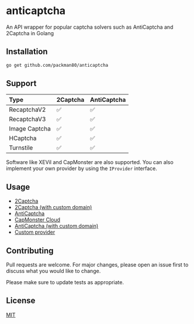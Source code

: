 # anticaptcha
An API wrapper for popular captcha solvers such as AntiCaptcha and 2Captcha in Golang

## Installation
```sh
go get github.com/packman80/anticaptcha
```

## Support
| Type          | 2Captcha | AntiCaptcha |
|:--------------|:---------|:------------|
 | RecaptchaV2   | ✅        | ✅           |
 | RecaptchaV3   | ✅        | ✅           |
| Image Captcha | ✅        | ✅           |
| HCaptcha      | ✅        | ✅           |
| Turnstile     | ✅        | ✅           |

Software like XEVil and CapMonster are also supported. You can also implement your own provider by 
using the `IProvider` interface.

## Usage
- [2Captcha](https://github.com/packman80/anticaptcha/blob/main/examples/twocaptcha/main.go)
- [2Captcha (with custom domain)](https://github.com/packman80/anticaptcha/blob/main/examples/twocaptcha_custom/main.go)
- [AntiCaptcha](https://github.com/packman80/anticaptcha/blob/main/examples/anticaptcha_custom/main.go)
- [CapMonster Cloud](https://github.com/packman80/anticaptcha/blob/main/examples/capmonster_cloud/main.go)
- [AntiCaptcha (with custom domain)](https://github.com/packman80/anticaptcha/blob/main/examples/anticaptcha_custom/main.go)
- [Custom provider](https://github.com/packman80/anticaptcha/blob/main/examples/custom_provider/main.go)

## Contributing
Pull requests are welcome. For major changes, please open an issue first to discuss what you would like to change.

Please make sure to update tests as appropriate.

## License
[MIT](https://choosealicense.com/licenses/mit/)
